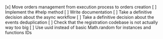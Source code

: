 [x] Move orders management from execution process to orders creation
[ ] Implement the #help method
[ ] Write documentation
[ ] Take a definitive decision about the async workflow
[ ] Take a definitive decision about the events deduplication
[ ] Check that the registration codebase is not actually way too big
[ ] Use uuid instead of basic Math.random for instances and functions IDs
